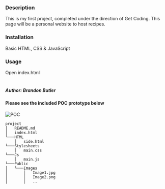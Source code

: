### Description
This is my first project, completed under the direction of Get Coding. This page will be a personal website to host recipes.


### Installation 
Basic HTML, CSS & JavaScript


### Usage
Open index.html

#
#
##### Author: Brandon Butler


#### Please see the included POC prototype below

![POC](https://github.com/BrandonButler123/Cooking_with_brandon.eats/blob/main/images/website1POC.jpg)


```
project
│   README.md
│   index.html  
└───HTML
    │   side.html
└───Stylesheets
    │   main.css  
└───Js
    │   main.js
└───Public
│   └───Images
│       │   Image1.jpg
│       │   Image2.png
│       │   ..